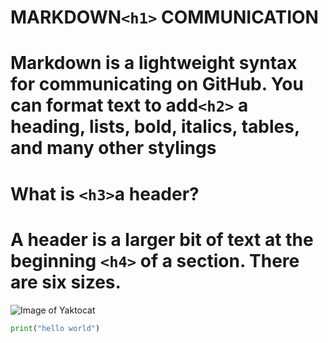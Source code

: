 # MARKDOWN`<h1>` COMMUNICATION
# Markdown is a lightweight syntax for communicating on GitHub. You can format text to add`<h2>` a heading, lists, bold, italics, tables, and many other stylings
# What is  `<h3>`a header?
# A header is a larger bit of text at the beginning  `<h4>` of a section. There are six sizes.
![Image of Yaktocat](https://octodex.github.com/images/yaktocat.png)
```python
print("hello world")
